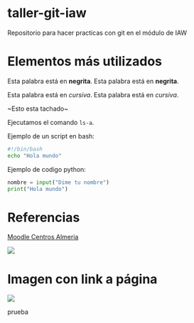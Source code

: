 # taller-git-iaw
Repositorio para hacer practicas con git en el módulo de IAW

# Elementos más utilizados

Esta palabra está en **negrita**.
Esta palabra está en __negrita__.

Esta palabra está en *cursiva*.
Esta palabra está en _cursiva_.

~Esto esta tachado~

Ejecutamos el comando `ls-a`.

Ejemplo de un script en bash:

```bash
#!/bin/bash
echo "Hola mundo"
```

Ejemplo de codigo python:
```python
nombre = input("Dime tu nombre")
print("Hola mundo")
```

# Referencias

[Moodle Centros Almeria](https://educacionadistancia.juntadeandalucia.es/centros/almeria/my/)

![](https://www.andaluciaexclusiva.com/wp-content/uploads/2020/06/plaza-de-la-constitucion-almeria.jpg)

# Imagen con link a página

[![](https://www.andaluciaexclusiva.com/wp-content/uploads/2020/06/plaza-de-la-constitucion-almeria.jpg)
](https://educacionadistancia.juntadeandalucia.es/centros/almeria/my/)

prueba 
